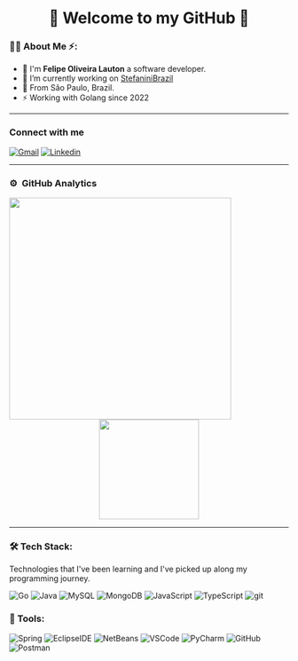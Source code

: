 # <div align="center">:wave: **Welcome to my GitHub** :rocket:</div>


### :raising_hand_man: About Me :zap::

* :wave: I'm **Felipe Oliveira Lauton** a software developer.
* 🔭 I’m currently working on [StefaniniBrazil](https://stefanini.com/pt-br/)
* :pushpin: From São Paulo, Brazil.
* ⚡ Working with Golang since 2022


---


###  Connect with me

[![Gmail](https://img.shields.io/badge/-Gmail-D14836?style=flat&logo=Gmail&logoColor=white&link=felipelauton021@gmail.com)](https://felipelauton021@gmail.com)
[![Linkedin](https://img.shields.io/badge/-LinkedIn-blue?style=flat&logo=Linkedin&logoColor=white&link=https://www.linkedin.com/in/felipeoliveiralauton/)](https://www.linkedin.com/in/felipeoliveiralauton/)


---



### ⚙️ &nbsp;GitHub Analytics

<p align="center">
  <img align="left"  width="400px" src="https://github-readme-stats.vercel.app/api/top-langs/?username=FelipeLauton&layout=compact&theme=algolia&include_all_commits=true&count_private=true"/>
  <a href="https://github.com/FelipeLauton">
    <img height="180em" src="https://github-readme-stats-eight-theta.vercel.app/api?username=FelipeLauton&show_icons=true&theme=algolia&include_all_commits=true&count_private=true"/>
  
  </a>
</p>


---



### 🛠 Tech Stack:
Technologies that I've been learning and I've picked up along my programming journey.
<p>
  <img alt="Go" src="https://img.shields.io/badge/-Go-00ADD8?style=flat-square&logo=Go&logoColor=white" />
  <img alt="Java" src="https://img.shields.io/badge/-Java-007396?style=flat-square&logo=Java&logoColor=white" />
  <img alt="MySQL" src="https://img.shields.io/badge/-MySQL-4479A1?style=flat-square&logo=MySQL&logoColor=white" />
  <img alt="MongoDB" src="https://img.shields.io/badge/-MongoDB-47A248?style=flat-square&logo=MongoDB&logoColor=white" />
  <img alt="JavaScript" src="https://img.shields.io/badge/-JavaScript-F7DF1E?style=flat-square&logo=JavaScript&logoColor=black" />
  <img alt="TypeScript" src="https://img.shields.io/badge/-TypeScript-007ACC?style=flat-square&logo=typescript&logoColor=white" />
  <img alt="git" src="https://img.shields.io/badge/-Git-F05032?style=flat-square&logo=git&logoColor=white" />
</p>


### 🧰 Tools:

![Spring](https://img.shields.io/badge/-Spring-6DB33F?&logo=spring&logoColor=FFFFFF) ![EclipseIDE](https://img.shields.io/badge/-Eclipse%20IDE-2C2255?&logo=eclipse%20IDE&logoColor=FFFFFF) ![NetBeans](https://img.shields.io/badge/-Apache%20NetBeans%20IDE-1B6AC6?&logo=apache%20NetBeans%20IDE&logoColor=FFFFFF) ![VSCode](https://img.shields.io/badge/-VSCode-007ACC?&logo=visual%20studio%20code&logoColor=FFFFFF) ![PyCharm](https://img.shields.io/badge/-PyCharm-000000?&logo=pycharm&logoColor=FFFFFF) ![GitHub](https://img.shields.io/badge/-GitHub-181717?&logo=GitHub&logoColor=FFFFFF) ![Postman](https://img.shields.io/badge/-Postman-FF6C37?&logo=postman&logoColor=FFFFFF)
